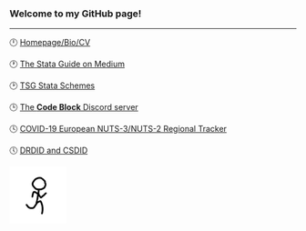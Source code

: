 ### Welcome to my GitHub page!

---

:clock12: [Homepage/Bio/CV](https://asjadnaqvi.github.io/)

:clock1: [The Stata Guide on Medium](https://medium.com/the-stata-guide)

:clock2: [TSG Stata Schemes](https://github.com/asjadnaqvi/Stata-schemes)

:clock3: [The **Code Block** Discord server](https://discord.gg/vuaW7xdu)

:clock4: [COVID-19 European NUTS-3/NUTS-2 Regional Tracker](https://github.com/asjadnaqvi/COVID19-European-Regional-Tracker)

:clock5: [DRDID and CSDID](https://github.com/friosavila/csdid_drdid)

<img align="left" alt="GIF" src="X5Nj.gif" width="100"/> 

